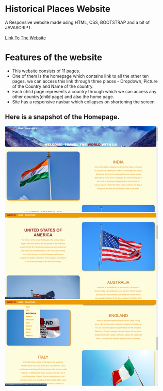 # Historical Places Website
A Responsive website made using HTML, CSS, BOOTSTRAP and a bit of JAVASCRIPT.<br><br>
<a href = "https://kanav-jain.github.io/HistoricalPlaces/">Link To The Website</a>
<h1><b>Features of the website</b></h1>
<ul>
<li>This website consists of 11 pages.</li>
<li>One of them is the homepage which contains link to all the other ten pages. we can access this link through three places - Dropdown, Picture of the Country and Name of the country.</li>
<li>Each child page represents a country through which we can access any other country(child page) and also the home page.</li>
<li>Site has a responsive navbar which collapses on shortening the screen</li>  
</ul>


<h2><b>Here is a snapshot of the Homepage.</b></h2>

<img src = "ss1.png">
<img src = "ss2.png">
<img src = "ss4.png">
